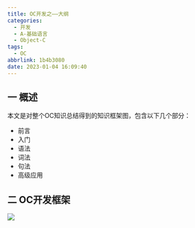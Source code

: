 ```yaml
---
title: OC开发之——大纲
categories:
  - 开发
  - A-基础语言
  - Object-C
tags:
  - OC
abbrlink: 1b4b3080
date: 2023-01-04 16:09:40
---
```

## 一 概述

本文是对整个OC知识总结得到的知识框架图，包含以下几个部分：

* 前言
* 入门
* 语法
* 词法
* 句法
* 高级应用

<!--more-->

## 二 OC开发框架

![][1]

[1]:https://raw.githubusercontent.com/PGzxc/CDN/master/blog-ios/objectc-all-xmind-summary.png